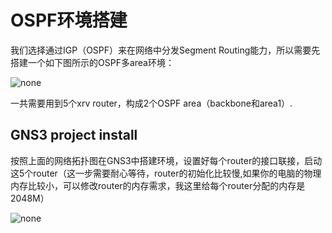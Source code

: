 # OSPF环境搭建

我们选择通过IGP（OSPF）来在网络中分发Segment Routing能力，所以需要先搭建一个如下图所示的OSPF多area环境：

![none](https://github.com/nokia-t1zhou/segment-routing-step-by-step/blob/master/ospf-configure/network.jpg)

一共需要用到5个xrv router，构成2个OSPF area（backbone和area1）.

## GNS3 project install

按照上面的网络拓扑图在GNS3中搭建环境，设置好每个router的接口联接，启动这5个router（这一步需要耐心等待，router的初始化比较慢,如果你的电脑的物理内存比较小，可以修改router的内存需求，我这里给每个router分配的内存是2048M）

![none](https://github.com/nokia-t1zhou/segment-routing-step-by-step/blob/master/ospf-configure/1.png)